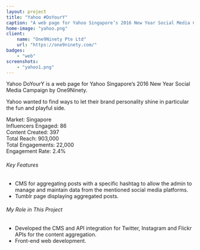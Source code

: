 ```yaml
---
layout: project
title: "Yahoo #DoYourY"
caption: "A web page for Yahoo Singapore’s 2016 New Year Social Media Campaign"
home-image: "yahoo.png"
client:
    name: "One9Ninety Pte Ltd"
    url: "https://one9ninety.com/"
badges:
    - "web"
screenshots:
    - "yahoo1.png"
---
```


Yahoo DoYourY is a web page for Yahoo Singapore’s 2016 New Year Social Media Campaign by One9Ninety.

Yahoo wanted to find ways to let their brand personality shine in particular the fun and playful side.

Market: Singapore<br>
Influencers Engaged: 86<br>
Content Created: 397<br>
Total Reach: 903,000<br>
Total Engagements: 22,000<br>
Engagement Rate: 2.4%

###### Key Features
- CMS for aggregating posts with a specific hashtag to allow the admin to manage and maintain data from the mentioned social media platforms.
- Tumblr page displaying aggregated posts.


###### My Role in This Project
- Developed the CMS and API integration for Twitter, Instagram and Flickr APIs for the content aggregation.
- Front-end web development.